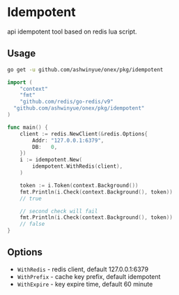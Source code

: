 # Idempotent


api idempotent tool based on redis lua script.


## Usage


```bash
go get -u github.com/ashwinyue/onex/pkg/idempotent
```

```go
import (
	"context"
	"fmt"
	"github.com/redis/go-redis/v9"
  "github.com/ashwinyue/onex/pkg/idempotent"
)

func main() {
	client := redis.NewClient(&redis.Options{
		Addr: "127.0.0.1:6379",
		DB:   0,
	})
	i := idempotent.New(
		idempotent.WithRedis(client),
	)

	token := i.Token(context.Background())
	fmt.Println(i.Check(context.Background(), token))
	// true

	// second check will fail
	fmt.Println(i.Check(context.Background(), token))
	// false
}
```


## Options


- `WithRedis` - redis client, default 127.0.0.1:6379
- `WithPrefix` - cache key prefix, default idempotent
- `WithExpire` - key expire time, default 60 minute
